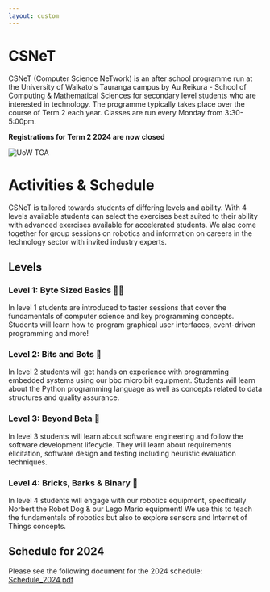 ```yaml
---
layout: custom
---
```


# CSNeT

CSNeT (Computer Science NeTwork) is an after school programme run at the University of Waikato's Tauranga campus by Au Reikura - School of Computing & Mathematical Sciences for secondary level students who are interested in technology. The programme typically takes place over the course of Term 2 each year. Classes are run every Monday from 3:30-5:00pm. 
  
**Registrations for Term 2 2024 are now closed**
  
  ![UoW TGA](https://www.waikato.ac.nz/assets/Uploads/About-us/Our-campuses/Tauranga/Tauranga-campus-waikato-university__FocusFillWyItMC4wOCIsIjAuMzMiLDE5MjAsNTUwXQ.jpg)

# Activities & Schedule

CSNeT is tailored towards students of differing levels and ability. With 4 levels available students can select the exercises best suited to their ability with advanced exercises available for accelerated students. We also come together for group sessions on robotics and information on careers in the technology sector with invited industry experts. 

## Levels

### Level 1: Byte Sized Basics 👩‍💻

In level 1 students are introduced to taster sessions that cover the fundamentals of computer science and key programming concepts. Students will learn how to program graphical user interfaces, event-driven programming and more!

### Level 2: Bits and Bots 🚙

In level 2 students will get hands on experience with programming embedded systems using our bbc micro:bit equipment. Students will learn about the Python programming language as well as concepts related to data structures and quality assurance. 

### Level 3: Beyond Beta 🧐

In level 3 students will learn about software engineering and follow the software development lifecycle. They will learn about requirements elicitation, software design and testing including heuristic evaluation techniques. 

### Level 4: Bricks, Barks & Binary 🤖

In level 4 students will engage with our robotics equipment, specifically Norbert the Robot Dog & our Lego Mario equipment! We use this to teach the fundamentals of robotics but also to explore sensors and Internet of Things concepts. 

## Schedule for 2024

Please see the following document for the 2024 schedule: [Schedule_2024.pdf]()

